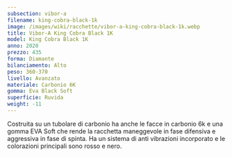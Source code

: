 ```yaml
---
subsection: vibor-a
filename: king-cobra-black-1k
image: /images/wiki/racchette/vibor-a-king-cobra-black-1k.webp
title: Vibor-A King Cobra Black 1K
model: King Cobra Black 1K
anno: 2020
prezzo: 435
forma: Diamante
bilanciamento: Alto
peso: 360-370
livello: Avanzato
materiale: Carbonio 6K
gomma: Eva Black Soft
superficie: Ruvida
weight: -11
---
```

Costruita su un tubolare di carbonio ha anche le facce in carbonio 6k e una gomma EVA Soft che rende la racchetta maneggevole in fase difensiva e aggressiva in fase di spinta. Ha un sistema di anti vibrazioni incorporato e le colorazioni principali sono rosso e nero.